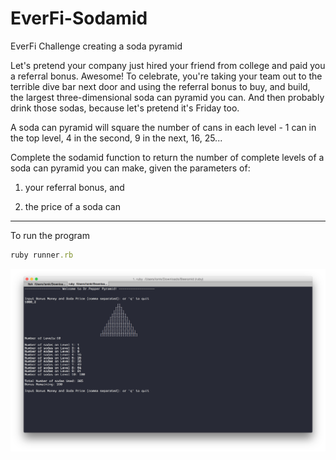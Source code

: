 EverFi-Sodamid
==============

EverFi Challenge creating a soda pyramid







Let's pretend your company just hired your friend from college and paid you a referral bonus. Awesome! To celebrate, you're taking your team out to the terrible dive bar next door and using the referral bonus to buy, and build, the largest three-dimensional soda can pyramid you can. And then probably drink those sodas, because let's pretend it's Friday too.

A soda can pyramid will square the number of cans in each level - 1 can in the top level, 4 in the second, 9 in the next, 16, 25...

Complete the sodamid function to return the number of complete levels of a soda can pyramid you can make, given the parameters of:

1) your referral bonus, and

2) the price of a soda can

-------

To run the program

```ruby
ruby runner.rb
```

![screenshot](https://github.com/ismk/EverFi-Sodamid/blob/master/soda_pyramid.png)